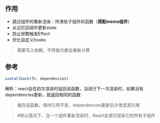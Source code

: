 ## 作用

- 跳过组件的重新渲染：传递给子组件的函数（**搭配memo组件**）
- 从记忆回调中更新state
- 防止频繁触发Effect
- 优化自定义hooks

>需要写入依赖，不然每次都会重新计算

## 参考

```jsx
useCallback(fn, dependencies)
```

解析：react会在初次渲染时返回该函数，当进行下一次渲染时，如果没有dependencies更新，就返回相同的函数

>缓存该函数，保持引用不变，dependencies更新后才改变其引用

>#默认情况下，当一个组件重新渲染时，React会递归渲染它的所有子组件